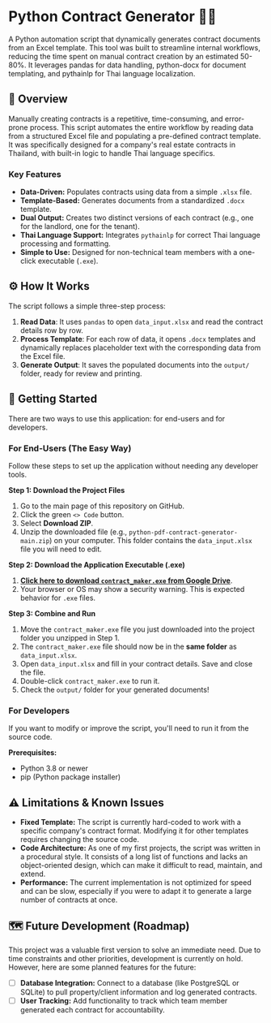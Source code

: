 # Python Contract Generator 📄✨

A Python automation script that dynamically generates contract documents from an Excel template. This tool was built to streamline internal workflows, reducing the time spent on manual contract creation by an estimated 50-80%. 
It leverages pandas for data handling, python-docx for document templating, and pythainlp for Thai language localization. 

## 🚀 Overview

Manually creating contracts is a repetitive, time-consuming, and error-prone process. This script automates the entire workflow by reading data from a structured Excel file and populating a pre-defined contract template. It was specifically designed for a company's real estate contracts in Thailand, with built-in logic to handle Thai language specifics. 


### Key Features

*   **Data-Driven:** Populates contracts using data from a simple `.xlsx` file.
*   **Template-Based:** Generates documents from a standardized `.docx` template.
*   **Dual Output:** Creates two distinct versions of each contract (e.g., one for the landlord, one for the tenant).
*   **Thai Language Support:** Integrates `pythainlp` for correct Thai language processing and formatting.
*   **Simple to Use:** Designed for non-technical team members with a one-click executable (`.exe`).


## ⚙️ How It Works

The script follows a simple three-step process:
1.  **Read Data**: It uses `pandas` to open `data_input.xlsx` and read the contract details row by row.
2.  **Process Template**: For each row of data, it opens `.docx` templates and dynamically replaces placeholder text with the corresponding data from the Excel file.
3.  **Generate Output**: It saves the populated documents into the `output/` folder, ready for review and printing.

## 🏁 Getting Started

There are two ways to use this application: for end-users and for developers.

### For End-Users (The Easy Way)

Follow these steps to set up the application without needing any developer tools.

**Step 1: Download the Project Files**
1.  Go to the main page of this repository on GitHub.
2.  Click the green `<> Code` button.
3.  Select **Download ZIP**.
4.  Unzip the downloaded file (e.g., `python-pdf-contract-generator-main.zip`) on your computer. This folder contains the `data_input.xlsx` file you will need to edit.

**Step 2: Download the Application Executable (.exe)**
1.  **[Click here to download `contract_maker.exe` from Google Drive](https://drive.google.com/file/d/1GVAsSgw9n7JNU0VFs6RpfVaz7MFmlksw/view?usp=sharing)**.
2.  Your browser or OS may show a security warning. This is expected behavior for `.exe` files.

**Step 3: Combine and Run**
1.  Move the `contract_maker.exe` file you just downloaded into the project folder you unzipped in Step 1.
2.  The `contract_maker.exe` file should now be in the **same folder** as `data_input.xlsx`.
3.  Open `data_input.xlsx` and fill in your contract details. Save and close the file.
4.  Double-click `contract_maker.exe` to run it.
5.  Check the `output/` folder for your generated documents!

### For Developers

If you want to modify or improve the script, you'll need to run it from the source code.


**Prerequisites:**
*   Python 3.8 or newer
*   pip (Python package installer)


## ⚠️ Limitations & Known Issues

*   **Fixed Template:** The script is currently hard-coded to work with a specific company's contract format. Modifying it for other templates requires changing the source code.
*   **Code Architecture:** As one of my first projects, the script was written in a procedural style. It consists of a long list of functions and lacks an object-oriented design, which can make it difficult to read, maintain, and extend.
*   **Performance:** The current implementation is not optimized for speed and can be slow, especially if you were to adapt it to generate a large number of contracts at once.


## 🗺️ Future Development (Roadmap)

This project was a valuable first version to solve an immediate need. Due to time constraints and other priorities, development is currently on hold. However, here are some planned features for the future:

*   [ ] **Database Integration:** Connect to a database (like PostgreSQL or SQLite) to pull property/client information and log generated contracts.
*   [ ] **User Tracking:** Add functionality to track which team member generated each contract for accountability.
